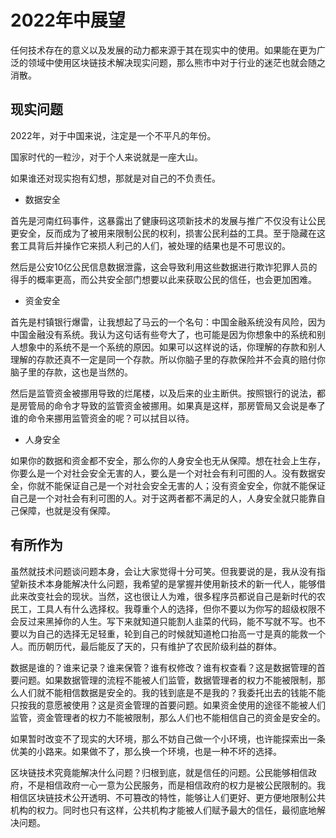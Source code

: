 # 2022年中展望

任何技术存在的意义以及发展的动力都来源于其在现实中的使用。如果能在更为广泛的领域中使用区块链技术解决现实问题，那么熊市中对于行业的迷茫也就会随之消散。

## 现实问题

2022年，对于中国来说，注定是一个不平凡的年份。

国家时代的一粒沙，对于个人来说就是一座大山。

如果谁还对现实抱有幻想，那就是对自己的不负责任。

- 数据安全

首先是河南红码事件，这暴露出了健康码这项新技术的发展与推广不仅没有让公民更安全，反而成为了被用来限制公民的权利，损害公民利益的工具。至于隐藏在这套工具背后并操作它来损人利己的人们，被处理的结果也是不可思议的。

然后是公安10亿公民信息数据泄露，这会导致利用这些数据进行欺诈犯罪人员的得手的概率更高，而公共安全部门想要以此来获取公民的信任，也会更加困难。

- 资金安全

首先是村镇银行爆雷，让我想起了马云的一个名句：中国金融系统没有风险，因为中国金融没有系统。我认为这句话有些夸大了，也可能是因为你想象中的系统和别人想象中的系统不是一个系统的原因。如果可以这样说的话，你理解的存款和别人理解的存款还真不一定是同一个存款。所以你脑子里的存款保险并不会真的赔付你脑子里的存款，这也是当然的。

然后是监管资金被挪用导致的烂尾楼，以及后来的业主断供。按照银行的说法，都是房管局的命令才导致的监管资金被挪用。如果真是这样，那房管局又会说是奉了谁的命令来挪用监管资金的呢？可以拭目以待。

- 人身安全

如果你的数据和资金都不安全，那么你的人身安全也无从保障。想在社会上生存，你要么是一个对社会安全无害的人，要么是一个对社会有利可图的人。没有数据安全，你就不能保证自己是一个对社会安全无害的人；没有资金安全，你就不能保证自己是一个对社会有利可图的人。对于这两者都不满足的人，人身安全就只能靠自己保障，也就是没有保障。

## 有所作为

虽然就技术问题谈问题本身，会让大家觉得十分可笑。但我要说的是，我从没有指望新技术本身能解决什么问题，我希望的是掌握并使用新技术的新一代人，能够借此来改变社会的现状。当然，这也很让人为难，很多程序员都说自己是新时代的农民工，工具人有什么选择权。我尊重个人的选择，但你不要以为你写的超级权限不会反过来黑掉你的人生。写下来就知道只能割人韭菜的代码，能不写就不写。也不要以为自己的选择无足轻重，轮到自己的时候就知道枪口抬高一寸是真的能救一个人。而历朝历代，最后能反了天的，只有维护了农民阶级利益的群体。

数据是谁的？谁来记录？谁来保管？谁有权修改？谁有权查看？这是数据管理的首要问题。如果数据管理的流程不能被人们监管，数据管理者的权力不能被限制，那么人们就不能相信数据是安全的。我的钱到底是不是我的？我委托出去的钱能不能只按我的意愿被使用？这是资金管理的首要问题。如果资金使用的途径不能被人们监管，资金管理者的权力不能被限制，那么人们也不能相信自己的资金是安全的。

如果暂时改变不了现实的大环境，那么不妨自己做一个小环境，也许能探索出一条优美的小路来。如果做不了，那么换一个环境，也是一种不坏的选择。

区块链技术究竟能解决什么问题？归根到底，就是信任的问题。公民能够相信政府，不是相信政府一心一意为公民服务，而是相信政府的权力是被公民限制的。我相信区块链技术公开透明、不可篡改的特性，能够让人们更好、更方便地限制公共机构的权力。同时也只有这样，公共机构才能被人们赋予最大的信任，最彻底地解决问题。